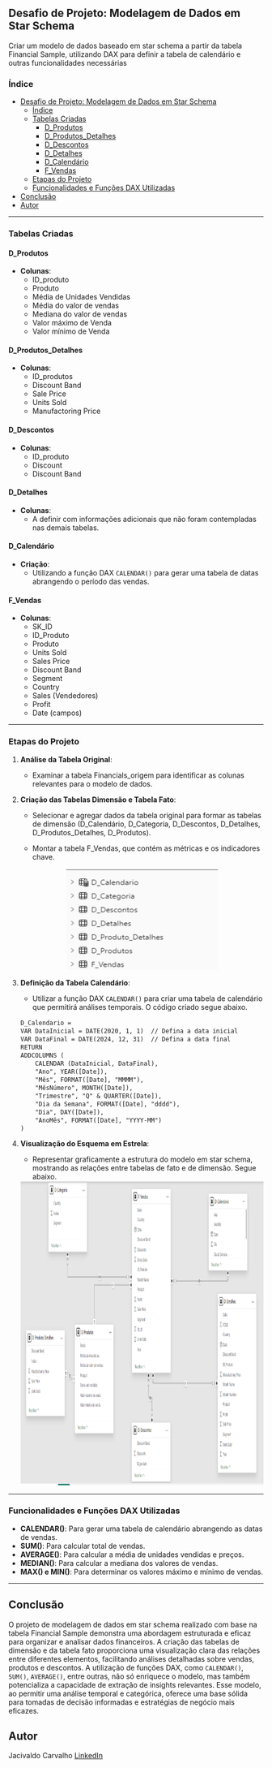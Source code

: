 ## Desafio de Projeto: Modelagem de Dados em Star Schema

Criar um modelo de dados baseado em star schema a partir da tabela Financial Sample, utilizando DAX para definir a tabela de calendário e outras funcionalidades necessárias

### Índice

- [Desafio de Projeto: Modelagem de Dados em Star Schema](#desafio-de-projeto-modelagem-de-dados-em-star-schema)
  - [Índice](#índice)
  - [Tabelas Criadas](#tabelas-criadas)
    - [D\_Produtos](#d_produtos)
    - [D\_Produtos\_Detalhes](#d_produtos_detalhes)
    - [D\_Descontos](#d_descontos)
    - [D\_Detalhes](#d_detalhes)
    - [D\_Calendário](#d_calendário)
    - [F\_Vendas](#f_vendas)
  - [Etapas do Projeto](#etapas-do-projeto)
  - [Funcionalidades e Funções DAX Utilizadas](#funcionalidades-e-funções-dax-utilizadas)
- [Conclusão](#conclusão)
- [Autor](#autor)

---

### Tabelas Criadas

#### D_Produtos
- **Colunas**:
  - ID_produto
  - Produto
  - Média de Unidades Vendidas
  - Média do valor de vendas
  - Mediana do valor de vendas
  - Valor máximo de Venda
  - Valor mínimo de Venda

#### D_Produtos_Detalhes
- **Colunas**:
  - ID_produtos
  - Discount Band
  - Sale Price
  - Units Sold
  - Manufactoring Price

#### D_Descontos
- **Colunas**:
  - ID_produto
  - Discount
  - Discount Band

#### D_Detalhes
- **Colunas**:
  - A definir com informações adicionais que não foram contempladas nas demais tabelas.

#### D_Calendário
- **Criação**:
  - Utilizando a função DAX `CALENDAR()` para gerar uma tabela de datas abrangendo o período das vendas.

#### F_Vendas
- **Colunas**:
  - SK_ID
  - ID_Produto
  - Produto
  - Units Sold
  - Sales Price
  - Discount Band
  - Segment
  - Country
  - Sales (Vendedores)
  - Profit
  - Date (campos)

---

### Etapas do Projeto

1. **Análise da Tabela Original**:
   - Examinar a tabela Financials_origem para identificar as colunas relevantes para o modelo de dados.

2. **Criação das Tabelas Dimensão e Tabela Fato**:
   - Selecionar e agregar dados da tabela original para formar as tabelas de dimensão (D_Calendário, D_Categoria, D_Descontos, D_Detalhes, D_Produtos_Detalhes, D_Produtos).

   - Montar a tabela F_Vendas, que contém as métricas e os indicadores chave.
  
    <div style="text-align: center;">
    <img src="/PowerBI/Desafio5/figure/figure1_tabelas_criadas.png" alt="Tabelas criadas" width="300" height="200">
    </div>

3. **Definição da Tabela Calendário**:
   - Utilizar a função DAX `CALENDAR()` para criar uma tabela de calendário que permitirá análises temporais. O código criado segue abaixo.
  
    ```dax
    D_Calendario = 
    VAR DataInicial = DATE(2020, 1, 1)  // Defina a data inicial
    VAR DataFinal = DATE(2024, 12, 31)  // Defina a data final
    RETURN
    ADDCOLUMNS (
        CALENDAR (DataInicial, DataFinal),
        "Ano", YEAR([Date]),
        "Mês", FORMAT([Date], "MMMM"),
        "MêsNúmero", MONTH([Date]),
        "Trimestre", "Q" & QUARTER([Date]),
        "Dia da Semana", FORMAT([Date], "dddd"),
        "Dia", DAY([Date]),
        "AnoMês", FORMAT([Date], "YYYY-MM")
    )
    ```

4. **Visualização do Esquema em Estrela**:
   - Representar graficamente a estrutura do modelo em star schema, mostrando as relações entre tabelas de fato e de dimensão. Segue abaixo.
    
    <div style="text-align: center;">
    <img src="/PowerBI/Desafio5/figure/figure2_schema.png" alt="modelo em star schema" width="900" height="600">
    </div>

---

### Funcionalidades e Funções DAX Utilizadas

- **CALENDAR()**: Para gerar uma tabela de calendário abrangendo as datas de vendas.
- **SUM()**: Para calcular total de vendas.
- **AVERAGE()**: Para calcular a média de unidades vendidas e preços.
- **MEDIAN()**: Para calcular a mediana dos valores de vendas.
- **MAX() e MIN()**: Para determinar os valores máximo e mínimo de vendas.

---

## Conclusão

O projeto de modelagem de dados em star schema realizado com base na tabela Financial Sample demonstra uma abordagem estruturada e eficaz para organizar e analisar dados financeiros. A criação das tabelas de dimensão e da tabela fato proporciona uma visualização clara das relações entre diferentes elementos, facilitando análises detalhadas sobre vendas, produtos e descontos. A utilização de funções DAX, como `CALENDAR()`, `SUM()`, `AVERAGE()`, entre outras, não só enriquece o modelo, mas também potencializa a capacidade de extração de insights relevantes. Esse modelo, ao permitir uma análise temporal e categórica, oferece uma base sólida para tomadas de decisão informadas e estratégias de negócio mais eficazes.

## Autor

Jacivaldo Carvalho [LinkedIn](https://www.linkedin.com/in/jacivaldocarvalho/)